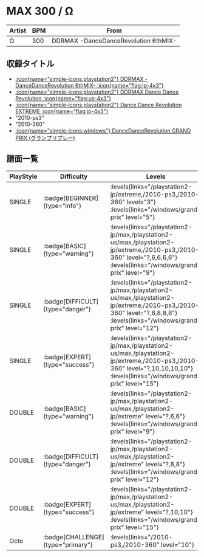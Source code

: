 # MAX 300 / Ω

|Artist|BPM|From|
|------|---|----|
|Ω|300|DDRMAX -DanceDanceRevolution 6thMIX-|

## 収録タイトル

- [:icon{name="simple-icons:playstation2"} DDRMAX -DanceDanceRevolution 6thMIX- :icon{name="flag:jp-4x3"}](/playstation2-jp/max)
- [:icon{name="simple-icons:playstation2"} DDRMAX Dance Dance Revolution :icon{name="flag:us-4x3"}](/playstation2-us/max)
- [:icon{name="simple-icons:playstation2"} Dance Dance Revolution EXTREME :icon{name="flag:jp-4x3"}](/playstation2-jp/extreme)
- "2010-ps3"
- "2010-360"
- [:icon{name="simple-icons:windows"} DanceDanceRevolution GRAND PRIX (グランプリプレー)](/windows/grand-prix)

## 譜面一覧

|PlayStyle|Difficulty|Levels|Notes|Movie|
|---------|----------|------|-----|-----|
|SINGLE| :badge[BEGINNER]{type="info"}| :levels{links="/playstation2-jp/extreme,/2010-ps3,/2010-360" level="3"} :levels{links="/windows/grand-prix" level="5"}|85/0||
|SINGLE| :badge[BASIC]{type="warning"}| :levels{links="/playstation2-jp/max,/playstation2-us/max,/playstation2-jp/extreme,/2010-ps3,/2010-360" level="?,6,6,6,6"} :levels{links="/windows/grand-prix" level="9"}|264/2||
|SINGLE| :badge[DIFFICULT]{type="danger"}| :levels{links="/playstation2-jp/max,/playstation2-us/max,/playstation2-jp/extreme,/2010-ps3,/2010-360" level="?,8,8,8,8"} :levels{links="/windows/grand-prix" level="12"}|373/35||
|SINGLE| :badge[EXPERT]{type="success"}| :levels{links="/playstation2-jp/max,/playstation2-us/max,/playstation2-jp/extreme,/2010-ps3,/2010-360" level="?,10,10,10,10"} :levels{links="/windows/grand-prix" level="15"}|555/2||
|DOUBLE| :badge[BASIC]{type="warning"}| :levels{links="/playstation2-jp/max,/playstation2-us/max,/playstation2-jp/extreme" level="?,6,6"} :levels{links="/windows/grand-prix" level="9"}|263/8||
|DOUBLE| :badge[DIFFICULT]{type="danger"}| :levels{links="/playstation2-jp/max,/playstation2-us/max,/playstation2-jp/extreme" level="?,8,8"} :levels{links="/windows/grand-prix" level="12"}|347/5||
|DOUBLE| :badge[EXPERT]{type="success"}| :levels{links="/playstation2-jp/max,/playstation2-us/max,/playstation2-jp/extreme" level="?,10,10"} :levels{links="/windows/grand-prix" level="15"}|485/2||
|Octo| :badge[CHALLENGE]{type="primary"}| :levels{links="/2010-ps3,/2010-360" level="10"}|||
